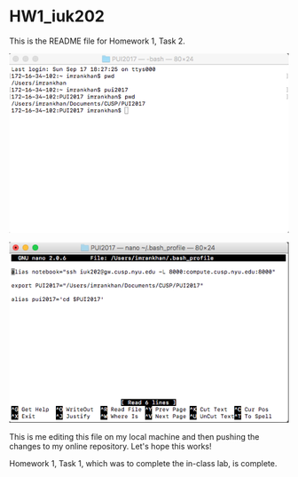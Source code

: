 # HW1_iuk202

This is the README file for Homework 1, Task 2.

![Alt text](screenshots/ssconfirmation.png)

![Alt text](screenshots/ssbash.png)

This is me editing this file on my local machine and then pushing the changes to my online repository. Let's hope this works!

Homework 1, Task 1, which was to complete the in-class lab, is complete.
